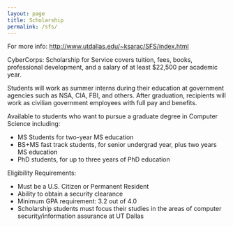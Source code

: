 ```yaml
---
layout: page
title: Scholarship
permalink: /sfs/
---
```


For more info: <http://www.utdallas.edu/~ksarac/SFS/index.html>

CyberCorps: Scholarship for Service covers tuition, fees, books, professional development, and a salary of at least $22,500 per academic year.

Students will work as summer interns during their education at government agencies such as NSA, CIA, FBI, and others. After graduation, recipients will work as civilian government employees with full pay and benefits.

Available to students who want to pursue a graduate degree in Computer Science including:

* MS Students for two-year MS education
* BS+MS fast track students, for senior undergrad year, plus two years MS education
* PhD students, for up to three years of PhD education
		
Eligibility Requirements:

* Must be a U.S. Citizen or Permanent Resident
* Ability to obtain a security clearance
* Minimum GPA requirement: 3.2 out of 4.0
* Scholarship students must focus their studies in the areas of computer security/information assurance at UT Dallas
